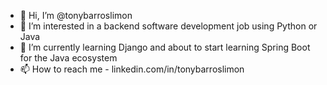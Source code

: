 - 👋 Hi, I’m @tonybarroslimon
- 👀 I’m interested in a backend software development job using Python or Java
- 🌱 I’m currently learning Django and about to start learning Spring Boot for the Java ecosystem
- 📫 How to reach me - linkedin.com/in/tonybarroslimon

<!---
tonybarroslimon/tonybarroslimon is a ✨ special ✨ repository because its `README.md` (this file) appears on your GitHub profile.
You can click the Preview link to take a look at your changes.
--->

